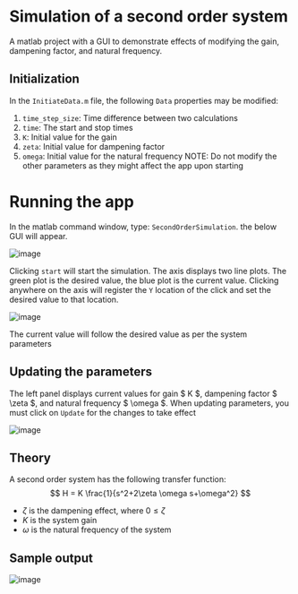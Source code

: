 # Simulation of a second order system
A matlab project with a GUI to demonstrate effects of modifying the gain, dampening factor, and natural frequency.
## Initialization
In the `InitiateData.m` file, the following `Data` properties may be modified:
1. `time_step_size`: Time difference between two calculations
2. `time`: The start and stop times
3. `K`: Initial value for the gain
4. `zeta`: Initial value for dampening factor
5. `omega`: Initial value for the natural frequency
NOTE: Do not modify the other parameters as they might affect the app upon starting

# Running the app
In the matlab command window, type: `SecondOrderSimulation`. the below GUI will appear.

![image](https://user-images.githubusercontent.com/6416943/176255804-80eaf0ea-5d74-4147-a8f7-5660feff0c60.png)

Clicking `start` will start the simulation. The axis displays two line plots. The green plot is the desired value, the blue plot is the current value. Clicking anywhere on the axis will register the `Y` location of the click and set the desired value to that location.

![image](https://user-images.githubusercontent.com/6416943/176256409-3dcd76cd-6fe9-4a6d-aed5-3105dc821bd2.png)

The current value will follow the desired value as per the system parameters

## Updating the parameters

The left panel displays current values for gain  $ K $, dampening factor  $ \zeta $, and natural frequency  $ \omega $. When updating parameters, you must click on `Update` for the changes to take effect

![image](https://user-images.githubusercontent.com/6416943/176256848-349a2f8b-8eea-4648-9896-4780ce36862f.png)

## Theory
A second order system has the following transfer function:
$$ H = K \frac{1}{s^2+2\zeta \omega s+\omega^2} $$


- $\zeta$  is the dampening effect, where $0 \leq \zeta$
- $K$ is the system gain
- $\omega$ is the natural frequency of the system

## Sample output

![image](https://user-images.githubusercontent.com/6416943/176263302-306d1fd8-cab8-4d93-879c-a34fcb1faf39.png)


